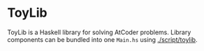 # ToyLib

ToyLib is a Haskell library for solving AtCoder problems. Library components can be bundled into one `Main.hs` using [./script/toylib](./script/toylib).

